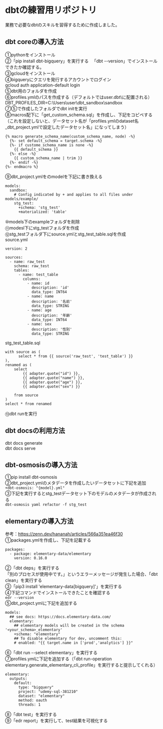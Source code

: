# dbtの練習用リポジトリ
業務で必要なdbtのスキルを習得するために作成しました。

## dbt coreの導入方法
①pythonをインストール  
②「pip install dbt-bigquery」を実行する
　「dbt --version」でインストールできたか確認する。  
③gcloudをインストール  
④bigqueryにクエリを発行するアカウントでログイン  
gcloud auth application-default login  
⑤dbt用のフォルダを作成  
⑥profiles.ymlのパスを作成する（デフォルトではuser\.dbt\に配置される）  
DBT_PROFILES_DIR=C:\Users\user\dbt_sandbox\sandbox  
⑦⑤で作成したフォルダでdbt initを実行  
⑧macros配下に「get_custom_schema.sql」を作成し、下記をコピペする（これを設定しないと、データセット名が「profiles.ymlのdataset名_dbt_project.ymlで設定したデータセット名」になってしまう）  
```
{% macro generate_schema_name(custom_schema_name, node) -%} 
  {%- set default_schema = target.schema -%}
  {%- if custome_schema_name is none -%}
    {{ default_schema }}
  {%- else -%}
    {{ custom_schema_name | trim }}
  {%- endif -%}
{%- endmacro %}
```
⑨dbt_project.ymlをのmodelを下記に書き換える  
```
models:
  sandbox:
    # Config indicated by + and applies to all files under models/example/
    stg_test:
      +schema: 'stg_test'
      +materialized: 'table'
```
⑩models下のexampleフォルダを削除  
⑪modesl下にstg_testフォルダを作成  
⑫stg_testフォルダ下にsource.ymlとstg_test_table.sqlを作成  
source.yml
```
version: 2

sources:
  - name: raw_test
    schema: raw_test
    tables:
      - name: test_table
        columns:
          - name: id
            description: 'id'
            data_type: INT64
          - name: name
            description: '名前'
            data_type: STRING
          - name: age
            description: '年齢'
            data_type: INT64
          - name: sex
            description: '性別'
            data_type: STRING
```
stg_test_table.sql
```
with source as (
      select * from {{ source('raw_test', 'test_table') }}
),
renamed as (
    select
        {{ adapter.quote("id") }},
        {{ adapter.quote("name") }},
        {{ adapter.quote("age") }},
        {{ adapter.quote("sex") }}

    from source
)
select * from renamed
```
⑬dbt runを実行  

## dbt docsの利用方法
dbt docs generate  
dbt docs serve  

## dbt-osmosisの導入方法
①pip install dbt-osmosis  
②dbt_project.ymlのメタデータを作成したいデータセットに下記を追加  
`+dbt-osmosis: "{model}.yml"`  
③下記を実行するとstg_testデータセット下のモデルのメタデータが作成される  
`dbt-osmosis yaml refactor -f stg_test`  

## elementaryの導入方法
参考：https://zenn.dev/hananah/articles/566a351ea46f30  
①packages.ymlを作成し、下記を記載する
```
packages:
  - package: elementary-data/elementary
    version: 0.16.0
```
②「dbt deps」を実行する  
「別のプロセスが使用中です。」というエラーメッセージが発生した場合、「dbt clean」を実行する  
③「pip3 install 'elementary-data[bigquery]'」を実行する  
④下記コマンドでインストールできたことを確認する  
`edr --version`  
⑤dbt_project.ymlに下記を追加する
```
models:
  ## see docs: https://docs.elementary-data.com/
  elementary:
    ## elementary models will be created in the schema '<your_schema>_elementary'
    +schema: "elementary"
    ## To disable elementary for dev, uncomment this:
    # enabled: "{{ target.name in ['prod','analytics'] }}"
```
⑥「dbt run --select elementary」を実行する  
⑦profiles.ymlに下記を追加する（「dbt run-operation elementary.generate_elementary_cli_profile」を実行すると提示してくれる）  
```
elementary:
  outputs:
    default:
      type: "bigquery"
      project: "udemy-sql-381210"
      dataset: "elementary"
      method: oauth
      threads: 1
```
⑧「dbt test」を実行する  
⑨「edr report」を実行して、test結果を可視化する 

